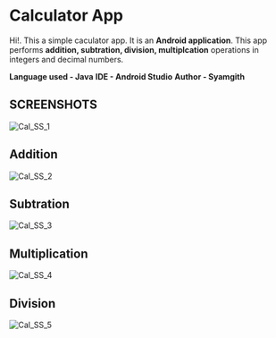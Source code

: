 # Calculator App

Hi!. This a simple caculator app. It is an **Android application**. This app performs **addition, subtration, division, multiplcation** operations in integers and decimal numbers.

**Language used - Java**
**IDE - Android Studio**
**Author - Syamgith**


## SCREENSHOTS
![Cal_SS_1]()



## Addition

![Cal_SS_2]()




## Subtration
![Cal_SS_3]()



## **Multiplication**
![Cal_SS_4]()

## **Division**
![Cal_SS_5]()

